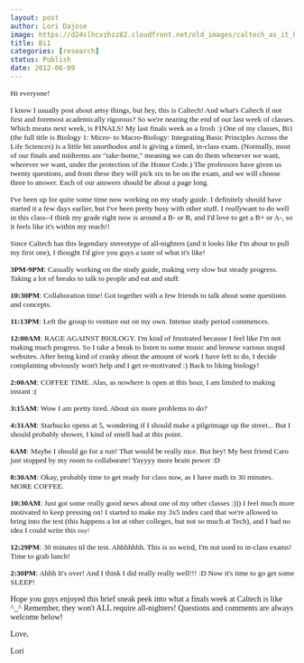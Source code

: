 ```yaml
---
layout: post
author: Lori Dajose
image: https://d24slhcvzhzz82.cloudfront.net/old_images/caltech_as_it_happens/6a0105349b8251970b0176152211b7970c.jpg
title: Bi1
categories: [research]
status: Publish
date: 2012-06-09
---
```



<span style="font-size: 10pt; font-family: 'trebuchet ms', geneva;">Hi everyone!

<span style="font-size: 10pt; font-family: 'trebuchet ms', geneva;">I know I usually post about artsy things, but hey, this is Caltech! And what's Caltech if not first and foremost academically rigorous? So we're nearing the end of our last week of classes. Which means next week, is FINALS! My last finals week as a frosh :) One of my classes, Bi1 (the full title is Biology 1: Micro- to Macro-Biology: Integrating Basic Principles Across the Life Sciences) is a little bit unorthodox and is giving a timed, in-class exam. (Normally, most of our finals and midterms are "take-home," meaning we can do them whenever we want, wherever we want, under the protection of the Honor Code.) The professors have given us twenty questions, and from these they will pick six to be on the exam, and we will choose three to answer. Each of our answers should be about a page long.

<span style="font-size: 10pt; font-family: 'trebuchet ms', geneva;">I've been up for quite some time now working on my study guide. I definitely should have started it a few days earlier, but I've been pretty busy with other stuff. I *really*want to do well in this class--I think my grade right now is around a B- or B, and I'd love to get a B+ or A-, so it feels like it's within my reach!!

<span style="font-size: 10pt; font-family: 'trebuchet ms', geneva;">Since Caltech has this legendary stereotype of all-nighters (and it looks like I'm about to pull my first one), I thought I'd give you guys a taste of what it's like!

<span style="font-size: 10pt; font-family: 'trebuchet ms', geneva;">**3PM-9PM**: Casually working on the study guide, making very slow but steady progress. Taking a lot of breaks to talk to people and eat and stuff.

<span style="font-size: 10pt; font-family: 'trebuchet ms', geneva;">**10:30PM**: Collaboration time! Got together with a few friends to talk about some questions and concepts.

<span style="font-size: 10pt; font-family: 'trebuchet ms', geneva;">**11:13PM**: Left the group to venture out on my own. Intense study period commences.

<span style="font-size: 10pt; font-family: 'trebuchet ms', geneva;">**12:00AM**: RAGE AGAINST BIOLOGY. I'm kind of frustrated because I feel like I'm not making much progress. So I take a break to listen to some music and browse various stupid websites. After being kind of cranky about the amount of work I have left to do, I decide complaining obviously won't help and I get re-motivated :) Back to liking biology!

<span style="font-size: 10pt; font-family: 'trebuchet ms', geneva;">**2:00AM**: COFFEE TIME. Alas, as nowhere is open at this hour, I am limited to making instant :(

<span style="font-size: 10pt; font-family: 'trebuchet ms', geneva;">**3:15AM**: Wow I am pretty tired. About six more problems to do?

<span style="font-size: 10pt; font-family: 'trebuchet ms', geneva;">**4:31AM**: Starbucks opens at 5, wondering if I should make a pilgrimage up the street... But I should probably shower, I kind of smell bad at this point.

<span style="font-size: 10pt; font-family: 'trebuchet ms', geneva;">**6AM**: Maybe I should go for a run! That would be really nice. But hey! My best friend Caro just stopped by my room to collaborate! Yayyyy more brain power :D

<span style="font-size: 10pt; font-family: 'trebuchet ms', geneva;">**8:30AM**: Okay, probably time to get ready for class now, as I have math in 30 minutes. MORE COFFEE.

<span style="font-family: 'trebuchet ms', geneva;"><span style="font-size: 10pt;">**10:30AM**: Just got some really good news about one of my other classes :))) I feel much more motivated to keep pressing on! I started to make my 3x5 index card that we're allowed to bring into the test (this happens a lot at other colleges, but not so much at Tech), and I had no idea I could write this <span style="font-size: 11px;">tiny<span style="font-size: x-small;">!

<span style="font-size: 10pt; font-family: 'trebuchet ms', geneva;">**12:29PM**: 30 minutes til the test. Ahhhhhhh. This is so weird, I'm not used to in-class exams! Time to grab lunch!

<span style="font-size: 10pt; font-family: 'trebuchet ms', geneva;">**2:30PM**: Ahhh It's over! And I think I did really really well!!! :D Now it's time to go get some SLEEP!

<span style="font-family: 'trebuchet ms', geneva;">Hope you guys enjoyed this brief sneak peek into what a finals week at Caltech is like ^_^ Remember, they won't ALL require all-nighters! Questions and comments are always welcome below!

<span style="font-family: 'trebuchet ms', geneva;">Love,

<span style="font-family: 'trebuchet ms', geneva;">Lori

